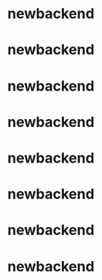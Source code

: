 # newbackend
# newbackend
# newbackend
# newbackend
# newbackend
# newbackend
# newbackend
# newbackend

